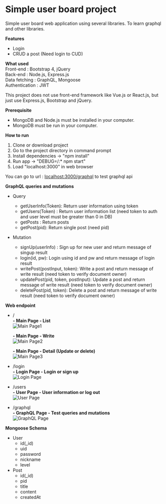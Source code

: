 <h1>Simple user board project</h1>

Simple user board web application using several libraries. To learn graphql and other libraries.

**Features**
- Login
- CRUD a post (Need login to CUD)

**What used**  
Front-end : Bootstrap 4, jQuery  
Back-end : Node.js, Express.js  
Data fetching : GraphQL, Mongoose  
Authentication : JWT  

This project does not use front-end framework like Vue.js or React.js, but just use Express.js, Bootstrap and jQuery.

**Prerequisite**
- MongoDB and Node.js must be installed in your computer.
- MongoDB must be run in your computer.

**How to run**
1. Clone or download project
2. Go to the project directory in command prompt
3. Install dependencies -> "npm install"
4. Run app -> "DEBUG=/:* npm start"
5. Load "localhost:3000" in web browser

You can go to url : <a target="_blank" href="http://localhost:3000/graphql">localhost:3000/graphql</a> to test graphql api

**GraphQL queries and mutations**
- Query
	- getUserInfo(Token): Return user information using token
	- getUsers(Token) : Return user information list (need token to auth and user level must be greater than 0 in DB)
	- getPosts : Return posts
	- getPost(pid): Return single post (need pid)
  
- Mutation
	- signUp(userInfo) : Sign up for new user and return message of singup result
	- login(id, pw): Login using id and pw and return message of login result
	- writePost(postInput, token): Write a post and return message of write result (need token to verify document owner)
	- updatePost(pid, token, postInput): Update a post and return message of write result (need token to verify document owner)
	- deletePost(pid, token): Delete a post and return message of write result (need token to verify document owner)

**Web endpoint**
- /  
	**- Main Page - List**  
	![Main Page1](https://imgur.com/hs4VKst.png)
	
	**- Main Page - Write**  
	![Main Page2](https://i.imgur.com/8UVbdHT.png)
	
	**- Main Page - Detail (Update or delete)**  
	![Main Page3](https://imgur.com/6PfXQJ3.png)
	
- /login  
	**- Login Page - Login or sign up**  
	![Login Page](https://imgur.com/UHhQYCO.png)
	
- /users  
	**- User Page - User information or log out**  
	![User Page](https://imgur.com/gFmAXHY.png)
	
- /graphql  
	**- GraphQL Page - Test queries and mutations**  
	![GraphQL Page](https://imgur.com/fO7R3GF.png)

**Mongoose Schema**
- User
	- id(_id)
	- uid
	- password
	- nickname
	- level
- Post
	- id(_id)
	- pid
	- title
	- content
	- createdAt
